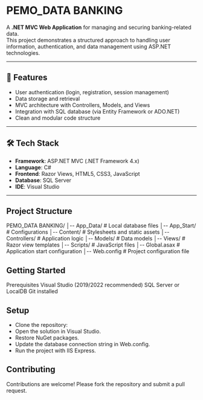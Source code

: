 # PEMO_DATA BANKING

A **.NET MVC Web Application** for managing and securing banking-related data.  
This project demonstrates a structured approach to handling user information, authentication, and data management using ASP.NET technologies.

---

## 🚀 Features
- User authentication (login, registration, session management)
- Data storage and retrieval
- MVC architecture with Controllers, Models, and Views
- Integration with SQL database (via Entity Framework or ADO.NET)
- Clean and modular code structure

---

## 🛠 Tech Stack
- **Framework**: ASP.NET MVC (.NET Framework 4.x)  
- **Language**: C#  
- **Frontend**: Razor Views, HTML5, CSS3, JavaScript  
- **Database**: SQL Server  
- **IDE**: Visual Studio  

---



## Project Structure

PEMO_DATA BANKING/
│-- App_Data/        # Local database files
│-- App_Start/       # Configurations
│-- Content/         # Stylesheets and static assets
│-- Controllers/     # Application logic
│-- Models/          # Data models
│-- Views/           # Razor view templates
│-- Scripts/         # JavaScript files
│-- Global.asax      # Application start configuration
│-- Web.config       # Project configuration file


## Getting Started
Prerequisites
Visual Studio (2019/2022 recommended)
SQL Server or LocalDB
Git installed

## Setup
- Clone the repository:
- Open the solution in Visual Studio.
- Restore NuGet packages.
- Update the database connection string in Web.config.
- Run the project with IIS Express.

## Contributing
Contributions are welcome! Please fork the repository and submit a pull request.


